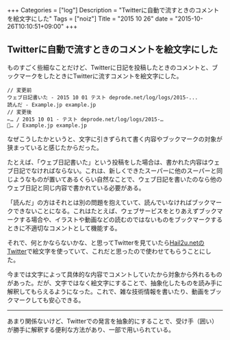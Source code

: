 +++
Categories = ["log"]
Description = "Twitterに自動で流すときのコメントを絵文字にした"
Tags = ["noiz"]
Title = "2015 10 26"
date = "2015-10-26T10:10:51+09:00"
+++

## Twitterに自動で流すときのコメントを絵文字にした
ものすごく些細なことだけど、Twitterに日記を投稿したときのコメントと、ブックマークをしたときにTwitterに流すコメントを絵文字にした。

```
// 変更前
ウェブ日記書いた - 2015 10 01 テスト deprode.net/log/logs/2015-...
読んだ - Example.jp example.jp
// 変更後
✏️… / 2015 10 01 - テスト deprode.net/log/logs/2015-…
🔖… / Example.jp example.jp
```

なぜこうしたかというと、文字に引きずられて書く内容やブックマークの対象が狭まっていると感じたからだった。

たとえば、「ウェブ日記書いた」という投稿をした場合は、書かれた内容はウェブ日記でなければならない。これは、新しくできたスーパーに他のスーパーと同じようなものが置いてあるくらい自然なことで、ウェブ日記を書いたのなら他のウェブ日記と同じ内容で書かれている必要がある。

「読んだ」の方はそれとは別の問題を抱えていて、読んでいなければブックマークできないことになる。これはたとえば、ウェブサービスをとりあえずブックマークする場合や、イラストや動画などの読むのではないものをブックマークするときに不適切なコメントとして機能する。

それで、何とかならないかな、と思ってTwitterを見ていたら[Hail2u.netのTwitter](https://twitter.com/hail2unet?lang=ja)で絵文字を使っていて、これだと思ったので使わせてもらうことにした。

今までは文字によって具体的な内容でコメントしていたから対象から外れるものがあった。だが、文字ではなく絵文字にすることで、抽象化したものを読み手に解釈してもらえるようになった。これで、雑な技術情報を書いたり、動画をブックマークしても安心できる。

----

あまり関係ないけど、Twitterでの発言を抽象的にすることで、受け手（囲い）が勝手に解釈する便利な方法があり、一部で用いられている。